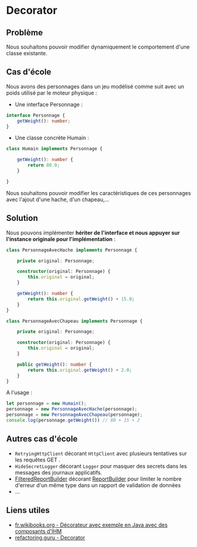 # Decorator

## Problème

Nous souhaitons pouvoir modifier dynamiquement le comportement d'une classe existante.

## Cas d'école

Nous avons des personnages dans un jeu modélisé comme suit avec un poids utilisé par le moteur physique :

* Une interface Personnage :

```ts
interface Personnage {
    getWeight(): number;
}
```

* Une classe concrète Humain :

```ts
class Humain implements Personnage {

    getWeight(): number {
        return 80.0;
    }

}
```

Nous souhaitons pouvoir modifier les caractéristiques de ces personnages avec l'ajout d'une hache, d'un chapeau,...

## Solution

Nous pouvons implémenter **hériter de l'interface et nous appuyer sur l'instance originale pour l'implémentation** :

```ts
class PersonnageAvecHache implements Personnage {

    private original: Personnage;

    constructor(original: Personnage) {
        this.original = original;
    }

    getWeight(): number {
        return this.original.getWeight() + 15.0;
    }
}
```


```ts
class PersonnageAvecChapeau implements Personnage {

    private original: Personnage;

    constructor(original: Personnage) {
        this.original = original;
    }

    public getWeight(): number {
        return this.original.getWeight() + 2.0;
    }
}
```

A l'usage :

```ts
let personnage = new Humain();
personnage = new PersonnageAvecHache(personnage);
personnage = new PersonnageAvecChapeau(personnage);
console.log(personnage.getWeight()) // 80 + 15 + 2
```

## Autres cas d'école

* `RetryingHttpClient` décorant `HttpClient` avec plusieurs tentatives sur les requêtes GET .
* `HideSecretLogger` décorant `Logger` pour masquer des secrets dans les messages des journaux applicatifs.
* [FilteredReportBuilder](https://github.com/IGNF/validator/blob/v4.4.5/validator-core/src/main/java/fr/ign/validator/report/FilteredReportBuilder.java) décorant [ReportBuilder](https://github.com/IGNF/validator/blob/v4.4.5/validator-core/src/main/java/fr/ign/validator/report/ReportBuilder.java) pour limiter le nombre d'erreur d'un même type dans un rapport de validation de données 
* ...

## Liens utiles

* [fr.wikibooks.org - Décorateur avec exemple en Java avec des composants d'IHM](https://fr.wikibooks.org/wiki/Patrons_de_conception/D%C3%A9corateur#Java)
* [refactoring.guru - Decorator](https://refactoring.guru/fr/design-patterns/decorator)

